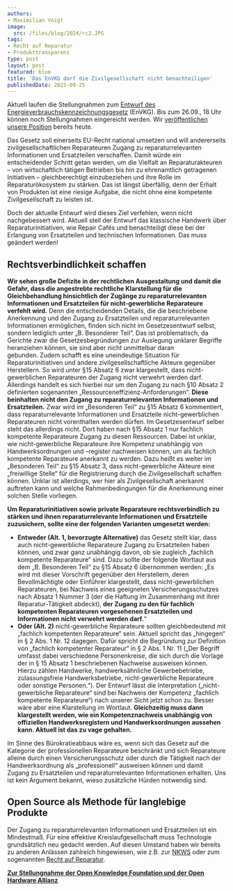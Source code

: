 ```yaml
---
authors:
- Maximilian Voigt
image:
  src: /files/blog/2024/rc2.JPG
tags:
- Recht auf Reparatur
- Produkttransparenz
type: post
layout: post
featured: blue
title: 'Das EnVKG darf die Zivilgesellschaft nicht benachteiligen'
publishedDate: 2025-09-25
---
```


Aktuell laufen die Stellungnahmen zum [Entwurf des Energieverbrauchskennzeichnungsgesetz](https://github.com/okfde/okfn.de/blob/main/static/files/documents/20250723_MASTER_G-Entwurf_z_Modernisierung_d_nat_Umsetzung_ED%2BEL.pdf) (EnVKG). Bis zum 26.09., 18 Uhr können noch Stellungnahmen eingereicht werden. Wir [veröffentlichen unsere Position](https://okfn.de/publikationen/stellungnahme-envkg/) bereits heute. 

Das Gesetz soll einerseits EU-Recht national umsetzen und will andererseits zivilgesellschaftlichen Reparateuren Zugang zu reparaturrelevanten Informationen und Ersatzteilen verschaffen. Damit würde ein entscheidender Schritt getan werden, um die Vielfalt an Reparaturakteuren – von wirtschaftlich tätigen Betrieben bis hin zu ehrenamtlich getragenen Initiativen – gleichberechtigt einzubeziehen und ihre Rolle im Reparaturökosystem zu stärken. Das ist längst überfällig, denn der Erhalt von Produkten ist eine riesige Aufgabe, die nicht ohne eine kompetente Zivilgesellschaft zu leisten ist.

Doch der aktuelle Entwurf wird dieses Ziel verfehlen, wenn nicht nachgebessert wird. Aktuell stell der Entwurf das klassische Handwerk über Reparaturinitiativen, wie Repair Cafés und benachteiligt diese bei der Erlangung von Ersatzteilen und technischen Informationen. Das muss geändert werden!

## Rechtsverbindlichkeit schaffen

**Wir sehen große Defizite in der rechtlichen Ausgestaltung und damit die Gefahr, dass die angestrebte rechtliche Klarstellung für die Gleichbehandlung hinsichtlich der Zugänge zu reparaturrelevanten Informationen und Ersatzteilen für nicht-gewerbliche Reparateure verfehlt wird.** Denn die entscheidenden Details, die die beschriebene Anerkennung und den Zugang zu Ersatzteilen und reparaturrelevanten Informationen ermöglichen, finden sich nicht im Gesetzesentwurf selbst, sondern lediglich unter „B. Besonderer Teil“. Das ist problematisch, da Gerichte zwar die Gesetzesbegründungen zur Auslegung unklarer Begriffe heranziehen können, sie sind aber nicht unmittelbar daran gebunden. Zudem schafft es eine uneindeutige Situation für Reparaturinitiativen und andere zivilgesellschaftliche Akteure gegenüber Herstellern. So wird unter §15 Absatz 6 zwar klargestellt, dass nicht-gewerblichen Reparateuren der Zugang nicht verwehrt werden darf. Allerdings handelt es sich hierbei nur um den Zugang zu nach §10 Absatz 2 definierten sogenannten „Ressourceneffizienz-Anforderungen“. **Diese beinhalten nicht den Zugang zu reparaturrelevanten Informationen und Ersatzteilen.** Zwar wird im „Besonderen Teil“ zu §15 Absatz 6 kommentiert, dass reparaturrelevante Informationen und Ersatzteile nicht-gewerblichen Reparateuren nicht vorenthalten werden dürfen. Im Gesetzesentwurf selber steht das allerdings nicht. Dort haben nach §15 Absatz 1 nur fachlich kompetente Reparateure Zugang zu diesen Ressourcen. Dabei ist unklar, wie nicht-gewerbliche Reparateure ihre Kompetenz unabhängig von Handwerksordnungen und –register nachweisen können, um als fachlich kompetente Reparateure anerkannt zu werden. Dazu heißt es weiter im „Besonderen Teil“ zu §15 Absatz 3, dass nicht-gewerbliche Akteure eine „freiwillige Stelle“ für die Registrierung durch die Zivilgesellschaft schaffen können. Unklar ist allerdings, wer hier als Zivilgesellschaft anerkannt auftreten kann und welche Rahmenbedingungen für die Anerkennung einer solchen Stelle vorliegen.

**Um Reparaturinitiativen sowie private Reparateure rechtsverbindlich zu stärken und ihnen reparaturrelevante Informationen und Ersatzteile zuzusichern, sollte eine der folgenden Varianten umgesetzt werden:**

- **Entweder (Alt. 1, bevorzugte Alternative)** das Gesetz stellt klar, dass auch nicht-gewerbliche Reparateure Zugang zu Ersatzteilen haben können, und zwar ganz unabhängig davon, ob sie zugleich „fachlich kompetente Reparateure“ sind. Dazu sollte der folgende Wortlaut aus dem „B. Besonderen Teil“ zu §15 Absatz 6 übernommen werden: „Es wird mit dieser Vorschrift gegenüber den Herstellern, deren Bevollmächtigte oder Einführer klargestellt, dass nicht-gewerblichen Reparateuren, bei Nachweis eines geeigneten Versicherungsschutzes nach Absatz 1 Nummer 3 (der die Haftung im Zusammenhang mit ihrer Reparatur-Tätigkeit abdeckt), **der Zugang zu den für fachlich kompetenten Reparateuren vorgesehenen Ersatzteilen und Informationen nicht verwehrt werden darf.**“
- **Oder (Alt. 2)** nicht-gewerbliche Reparateure sollten gleichbedeutend mit „fachlich kompetenten Reparateure“ sein. Aktuell spricht das „hingegen“ in § 2 Abs. 1 Nr. 12 dagegen. Dafür spricht die Begründung zur Definition von „fachlich kompetenter Reparateur“ in § 2 Abs. 1 Nr. 11 („Der Begriff umfasst dabei verschiedene Personenkreise, die sich durch die Vorlage der in § 15 Absatz 1 beschriebenen Nachweise ausweisen können. Hierzu zählen Handwerke, handwerksähnliche Gewerbebetriebe, zulassungsfreie Handwerksbetriebe, nicht-gewerbliche Reparateure oder sonstige Personen.“). Der Entwurf lässt die Interpretation („nicht-gewerbliche Reparateure“ sind bei Nachweis der Kompetenz „fachlich kompetente Reparateure“) nach unserer Sicht jetzt schon zu. Besser wäre aber eine Klarstellung im Wortlaut. **Gleichzeitig muss dann klargestellt werden, wie ein Kompetenznachweis unabhängig von offiziellen Handwerksregistern und Handwerksordnungen aussehen kann. Aktuell ist das zu vage gehalten.**

Im Sinne des Bürokratieabbaus wäre es, wenn sich das Gesetz auf die Kategorie der professionellen Reparateure beschränkt und sich Reparateure alleine durch einen Versicherungsschutz oder durch die Tätigkeit nach der Handwerksordnung als „professionell“ ausweisen können und damit Zugang zu Ersatzteilen und reparaturrelevanten Informationen erhalten. Uns ist kein Argument bekannt, wieso zusätzliche Hürden notwendig sind. 

## Open Source als Methode für langlebige Produkte

Der Zugang zu reparaturrelevanten Informationen und Ersatzteilen ist ein Mindestmaß. Für eine effektive Kreislaufgesellschaft muss Technologie grundsätzlich neu gedacht werden. Auf diesen Umstand haben wir bereits zu anderen Anlässen zahlreich hingewiesen, wie z.B. zur [NKWS](https://okfn.de/blog/2024/12/open-source-als-methode-f%C3%BCr-langlebige-produkte/) oder zum sogenannten [Recht auf Reparatur](https://okfn.de/blog/2024/04/eu-parlament-schafft-ein-rechtchen-auf-reparatur/).

**[Zur Stellungnahme der Open Knowledge Foundation und der Open Hardware Allianz](https://okfn.de/publikationen/stellungnahme-envkg/)**
